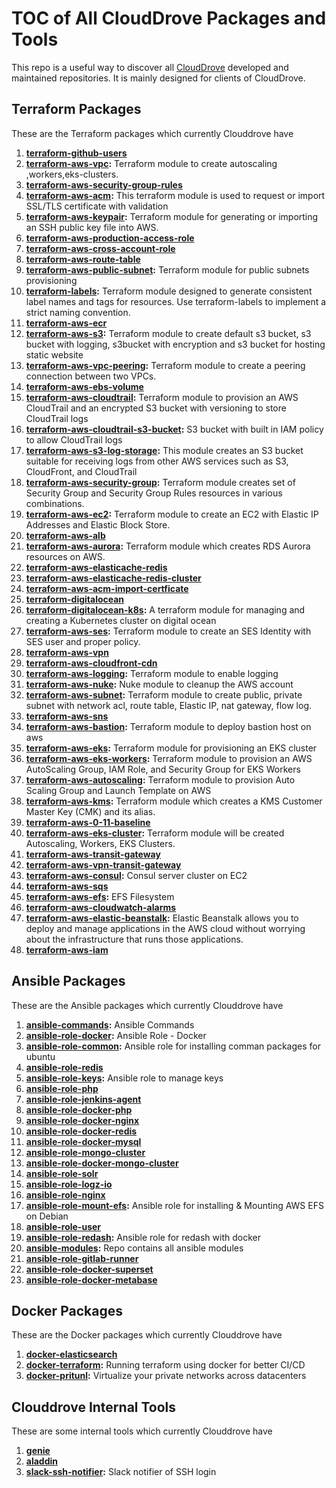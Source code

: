 # TOC of All CloudDrove Packages and Tools

This repo is a useful way to discover all [CloudDrove](https://clouddrove.com) developed and maintained repositories. It is mainly designed for clients of CloudDrove.

## Terraform Packages

These are the Terraform packages which currently Clouddrove have

1. **[terraform-github-users](https://github.com/clouddrove/terraform-github-users)**
2. **[terraform-aws-vpc](https://github.com/clouddrove/terraform-aws-vpc):** Terraform module to create autoscaling ,workers,eks-clusters.
3. **[terraform-aws-security-group-rules](https://github.com/clouddrove/terraform-aws-security-group-rules)**
4. **[terraform-aws-acm](https://github.com/clouddrove/terraform-aws-acm):** This terraform module is used to request or import SSL/TLS certificate with validation
5. **[terraform-aws-keypair](https://github.com/clouddrove/terraform-aws-keypair):** Terraform module for generating or importing an SSH public key file into AWS.
6. **[terraform-aws-production-access-role](https://github.com/clouddrove/terraform-aws-production-access-role)**
7. **[terraform-aws-cross-account-role](https://github.com/clouddrove/terraform-aws-cross-account-role)**
8. **[terraform-aws-route-table](https://github.com/clouddrove/terraform-aws-route-table)**
9. **[terraform-aws-public-subnet](https://github.com/clouddrove/terraform-aws-public-subnet):** Terraform module for public subnets provisioning
10. **[terraform-labels](https://github.com/clouddrove/terraform-labels):** Terraform module designed to generate consistent label names and tags for resources. Use terraform-labels to implement a strict naming convention.
11. **[terraform-aws-ecr](https://github.com/clouddrove/terraform-aws-ecr)**
12. **[terraform-aws-s3](https://github.com/clouddrove/terraform-aws-s3):** Terraform module to create default s3 bucket, s3 bucket with logging, s3bucket with encryption and s3 bucket for hosting static website
13. **[terraform-aws-vpc-peering](https://github.com/clouddrove/terraform-aws-vpc-peering):** Terraform module to create a peering connection between two VPCs.
14. **[terraform-aws-ebs-volume](https://github.com/clouddrove/terraform-aws-ebs-volume)**
15. **[terraform-aws-cloudtrail](https://github.com/clouddrove/terraform-aws-cloudtrail):** Terraform module to provision an AWS CloudTrail and an encrypted S3 bucket with versioning to store CloudTrail logs
16. **[terraform-aws-cloudtrail-s3-bucket](https://github.com/clouddrove/terraform-aws-cloudtrail-s3-bucket):** S3 bucket with built in IAM policy to allow CloudTrail logs
17. **[terraform-aws-s3-log-storage](https://github.com/clouddrove/terraform-aws-s3-log-storage):** This module creates an S3 bucket suitable for receiving logs from other AWS services such as S3, CloudFront, and CloudTrail
18. **[terraform-aws-security-group](https://github.com/clouddrove/terraform-aws-security-group):** Terraform module creates set of Security Group and Security Group Rules resources in various combinations.
19. **[terraform-aws-ec2](https://github.com/clouddrove/terraform-aws-ec2):** Terraform module to create an EC2 with Elastic IP Addresses and Elastic Block Store.
20. **[terraform-aws-alb](https://github.com/clouddrove/terraform-aws-alb)**
21. **[terraform-aws-aurora](https://github.com/clouddrove/terraform-aws-aurora):** Terraform module which creates RDS Aurora resources on AWS.
22. **[terraform-aws-elasticache-redis](https://github.com/clouddrove/terraform-aws-elasticache-redis)**
23. **[terraform-aws-elasticache-redis-cluster](https://github.com/clouddrove/terraform-aws-elasticache-redis-cluster)**
24. **[terraform-aws-acm-import-certficate](https://github.com/clouddrove/terraform-aws-acm-import-certficate)**
25. **[terraform-digitalocean](https://github.com/clouddrove/terraform-digitalocean)**
26. **[terraform-digitalocean-k8s](https://github.com/clouddrove/terraform-digitalocean-k8s):** A terraform module for managing and creating a Kubernetes cluster on digital ocean
27. **[terraform-aws-ses](https://github.com/clouddrove/terraform-aws-ses):** Terraform module to create an SES Identity with SES user and proper policy.
28. **[terraform-aws-vpn](https://github.com/clouddrove/terraform-aws-vpn)**
29. **[terraform-aws-cloudfront-cdn](https://github.com/clouddrove/terraform-aws-cloudfront-cdn)**
30. **[terraform-aws-logging](https://github.com/clouddrove/terraform-aws-logging):** Terraform module to enable logging
31. **[terraform-aws-nuke](https://github.com/clouddrove/terraform-aws-nuke):** Nuke module to cleanup the AWS account 
32. **[terraform-aws-subnet](https://github.com/clouddrove/terraform-aws-subnet):** Terraform module to create public, private  subnet with network acl, route table, Elastic IP, nat gateway, flow log.
33. **[terraform-aws-sns](https://github.com/clouddrove/terraform-aws-sns)**
34. **[terraform-aws-bastion](https://github.com/clouddrove/terraform-aws-bastion):** Terraform module to deploy bastion host on aws 
35. **[terraform-aws-eks](https://github.com/clouddrove/terraform-aws-eks):** Terraform module for provisioning an EKS cluster
36. **[terraform-aws-eks-workers](https://github.com/clouddrove/terraform-aws-eks-workers):** Terraform module to provision an AWS AutoScaling Group, IAM Role, and Security Group for EKS Workers
37. **[terraform-aws-autoscaling](https://github.com/clouddrove/terraform-aws-autoscaling):** Terraform module to provision Auto Scaling Group and Launch Template on AWS
38. **[terraform-aws-kms](https://github.com/clouddrove/terraform-aws-kms):** Terraform module which creates a KMS Customer Master Key (CMK) and its alias.
39. **[terraform-aws-0-11-baseline](https://github.com/clouddrove/terraform-aws-0-11-baseline)**
40. **[terraform-aws-eks-cluster](https://github.com/clouddrove/terraform-aws-eks-cluster):** Terraform module will be created Autoscaling, Workers, EKS Clusters.
41. **[terraform-aws-transit-gateway](https://github.com/clouddrove/terraform-aws-transit-gateway)**
42. **[terraform-aws-vpn-transit-gateway](https://github.com/clouddrove/terraform-aws-vpn-transit-gateway)**
43. **[terraform-aws-consul](https://github.com/clouddrove/terraform-aws-consul):** Consul server cluster on EC2
44. **[terraform-aws-sqs](https://github.com/clouddrove/terraform-aws-sqs)**
45. **[terraform-aws-efs](https://github.com/clouddrove/terraform-aws-efs):** EFS Filesystem
46. **[terraform-aws-cloudwatch-alarms](https://github.com/clouddrove/terraform-aws-cloudwatch-alarms)**
47. **[terraform-aws-elastic-beanstalk](https://github.com/clouddrove/terraform-aws-elastic-beanstalk):**  Elastic Beanstalk allows you to deploy and manage applications in the AWS cloud without worrying about the infrastructure that runs those applications.
48. **[terraform-aws-iam](https://github.com/clouddrove/terraform-aws-iam)**

## Ansible Packages

These are the Ansible packages which currently Clouddrove have

1. **[ansible-commands](https://github.com/clouddrove/ansible-commands):** Ansible Commands
2. **[ansible-role-docker](https://github.com/clouddrove/ansible-role-docker):** Ansible Role - Docker
3. **[ansible-role-common](https://github.com/clouddrove/ansible-role-common):** Ansible role for installing comman packages for ubuntu
4. **[ansible-role-redis](https://github.com/clouddrove/ansible-role-redis)**
5. **[ansible-role-keys](https://github.com/clouddrove/ansible-role-keys):** Ansible role to manage keys
6. **[ansible-role-php](https://github.com/clouddrove/ansible-role-php)**
7. **[ansible-role-jenkins-agent](https://github.com/clouddrove/ansible-role-jenkins-agent)**
8. **[ansible-role-docker-php](https://github.com/clouddrove/ansible-role-docker-php)**
9. **[ansible-role-docker-nginx](https://github.com/clouddrove/ansible-role-docker-nginx)**
10. **[ansible-role-docker-redis](https://github.com/clouddrove/ansible-role-docker-redis)**
11. **[ansible-role-docker-mysql](https://github.com/clouddrove/ansible-role-docker-mysql)**
12. **[ansible-role-mongo-cluster](https://github.com/clouddrove/ansible-role-mongo-cluster)**
13. **[ansible-role-docker-mongo-cluster](https://github.com/clouddrove/ansible-role-docker-mongo-cluster)**
14. **[ansible-role-solr](https://github.com/clouddrove/ansible-role-solr)**
15. **[ansible-role-logz-io](https://github.com/clouddrove/ansible-role-logz-io)**
16. **[ansible-role-nginx](https://github.com/clouddrove/ansible-role-nginx)**
17. **[ansible-role-mount-efs](https://github.com/clouddrove/ansible-role-mount-efs):** Ansible role for installing & Mounting AWS EFS on Debian
18. **[ansible-role-user](https://github.com/clouddrove/ansible-role-user)**
19. **[ansible-role-redash](https://github.com/clouddrove/ansible-role-redash):** Ansible role for redash with docker
20. **[ansible-modules](https://github.com/clouddrove/ansible-modules):** Repo contains all ansible modules 
21. **[ansible-role-gitlab-runner](https://github.com/clouddrove/ansible-role-gitlab-runner)**
22. **[ansible-role-docker-superset](https://github.com/clouddrove/ansible-role-docker-superset)**
23. **[ansible-role-docker-metabase](https://github.com/clouddrove/ansible-role-docker-metabase)**

## Docker Packages

These are the Docker packages which currently	Clouddrove have

1. **[docker-elasticsearch](https://github.com/clouddrove/docker-elasticsearch)**
2. **[docker-terraform](https://github.com/clouddrove/docker-terraform):** Running terraform using docker for better CI/CD
3. **[docker-pritunl](https://github.com/clouddrove/docker-pritunl):** Virtualize your private networks across datacenters

## Clouddrove Internal Tools

These are some internal tools which currently Clouddrove have

1. **[genie](https://github.com/clouddrove/genie)**
2. **[aladdin](https://github.com/clouddrove/aladdin)**
3. **[slack-ssh-notifier](https://github.com/clouddrove/slack-ssh-notifier):** Slack notifier of SSH login

